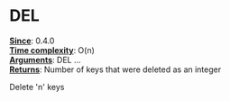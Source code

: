 # DEL
<ins>**Since**</ins>: 0.4.0  
<ins>**Time complexity**</ins>: O(n)  
<ins>**Arguments**</ins>: DEL <key1> <key2> ...  
<ins>**Returns**</ins>: Number of keys that were deleted as an integer  

Delete 'n' keys
